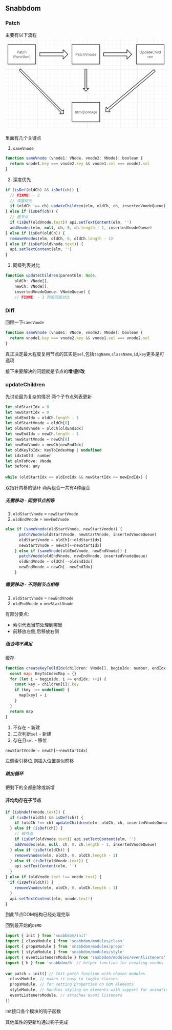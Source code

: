 ## Snabbdom

### Patch

主要有以下流程
![vnode_process](/assets/vnode_process.png)

里面有几个关键点

1. `sameVnode`

```javascript
function sameVnode (vnode1: VNode, vnode2: VNode): boolean {
  return vnode1.key === vnode2.key && vnode1.sel === vnode2.sel
}
```

2. 深度优先

```javascript
if (isDef(oldCh) && isDef(ch)) {
  // FIXME: - 2
  // 深度优先
  if (oldCh !== ch) updateChildren(elm, oldCh, ch, insertedVnodeQueue)
} else if (isDef(ch)) {
  // 根节点
  if (isDef(oldVnode.text)) api.setTextContent(elm, '')
  addVnodes(elm, null, ch, 0, ch.length - 1, insertedVnodeQueue)
} else if (isDef(oldCh)) {
  removeVnodes(elm, oldCh, 0, oldCh.length - 1)
} else if (isDef(oldVnode.text)) {
  api.setTextContent(elm, '')
}
```

3. 同级列表对比

```javascript
function updateChildren(parentElm: Node,
    oldCh: VNode[],
    newCh: VNode[],
    insertedVnodeQueue: VNodeQueue) {
    // FIXME: - 3 列表同级对比
```

### Diff

回顾一下`sameVnode`

```javascript
function sameVnode (vnode1: VNode, vnode2: VNode): boolean {
  return vnode1.key === vnode2.key && vnode1.sel === vnode2.sel
}
```

真正决定最大程度复用节点的其实是`sel`,包括`tagName`,`className`,`id`,`key`更多是可选项

接下来要解决的问题就是节点的**增**/**删**/**改**

### updateChildren

先讨论最为复杂的情况
两个子节点列表更新

```javascript
let oldStartIdx = 0
let newStartIdx = 0
let oldEndIdx = oldCh.length - 1
let oldStartVnode = oldCh[0]
let oldEndVnode = oldCh[oldEndIdx]
let newEndIdx = newCh.length - 1
let newStartVnode = newCh[0]
let newEndVnode = newCh[newEndIdx]
let oldKeyToIdx: KeyToIndexMap | undefined
let idxInOld: number
let elmToMove: VNode
let before: any

while (oldStartIdx <= oldEndIdx && newStartIdx <= newEndIdx) {
```
双指针内移的循环
两两组合一共有4种组合

##### 无需移动 - 同侧节点相等
1. `oldStartVnode` = `newStartVnode`
2. `oldEndVnode` = `newEndVnode`

```javascript
else if (sameVnode(oldStartVnode, newStartVnode)) {
      patchVnode(oldStartVnode, newStartVnode, insertedVnodeQueue)
      oldStartVnode = oldCh[++oldStartIdx]
      newStartVnode = newCh[++newStartIdx]
    } else if (sameVnode(oldEndVnode, newEndVnode)) {
      patchVnode(oldEndVnode, newEndVnode, insertedVnodeQueue)
      oldEndVnode = oldCh[--oldEndIdx]
      newEndVnode = newCh[--newEndIdx]
    }
```

##### 需要移动 - 不同侧节点相等
1. `oldStartVnode` = `newEndVnode`
2. `oldEndVnode` = `newStartVnode`

有部分要点:

* 索引代表当前处理到哪里
* 前移放左侧,后移放右侧

##### 组合均不满足

缓存
```javascript
function createKeyToOldIdx(children: VNode[], beginIdx: number, endIdx: number): KeyToIndexMap {
  const map: KeyToIndexMap = {}
  for (let i = beginIdx; i <= endIdx; ++i) {
    const key = children[i]?.key
    if (key !== undefined) {
      map[key] = i
    }
  }
  return map
}
```

1. 不存在 - 新建
2. 二次判断`sel` - 新建
3. 存在且`sel` - 移位

```javascript
newStartVnode = newCh[++newStartIdx]
```

左侧索引移位,则插入位置类似前移

##### 跳出循环

把剩下的全都删除或新增

#### 非均均存在子节点

```javascript
if (isUndef(vnode.text)) {
  if (isDef(oldCh) && isDef(ch)) {
    if (oldCh !== ch) updateChildren(elm, oldCh, ch, insertedVnodeQueue)
  } else if (isDef(ch)) {
    // 根节点
    if (isDef(oldVnode.text)) api.setTextContent(elm, '')
    addVnodes(elm, null, ch, 0, ch.length - 1, insertedVnodeQueue)
  } else if (isDef(oldCh)) {
    removeVnodes(elm, oldCh, 0, oldCh.length - 1)
  } else if (isDef(oldVnode.text)) {
    api.setTextContent(elm, '')
  }
} else if (oldVnode.text !== vnode.text) {
  if (isDef(oldCh)) {
    removeVnodes(elm, oldCh, 0, oldCh.length - 1)
  }
  api.setTextContent(elm, vnode.text!)
}
```

到此节点DOM结构已经处理完毕

回到最开始的`DEMO`

```javascript
import { init } from 'snabbdom/init'
import { classModule } from 'snabbdom/modules/class'
import { propsModule } from 'snabbdom/modules/props'
import { styleModule } from 'snabbdom/modules/style'
import { eventListenersModule } from 'snabbdom/modules/eventlisteners'
import { h } from 'snabbdom/h' // helper function for creating vnodes

var patch = init([ // Init patch function with chosen modules
  classModule, // makes it easy to toggle classes
  propsModule, // for setting properties on DOM elements
  styleModule, // handles styling on elements with support for animations
  eventListenersModule, // attaches event listeners
])
```

init接口各个模块的钩子函数

其他属性的更新均通过钩子完成